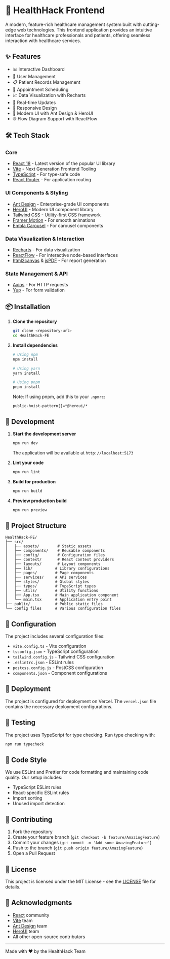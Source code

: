 # 🏥 HealthHack Frontend

A modern, feature-rich healthcare management system built with cutting-edge web technologies. This frontend application provides an intuitive interface for healthcare professionals and patients, offering seamless interaction with healthcare services.

## ✨ Features

- 📊 Interactive Dashboard
- 👥 User Management
- 📋 Patient Records Management
- 📅 Appointment Scheduling
- 📈 Data Visualization with Recharts
- 🔄 Real-time Updates
- 📱 Responsive Design
- 🎨 Modern UI with Ant Design & HeroUI
- 🌐 Flow Diagram Support with ReactFlow

## 🛠 Tech Stack

### Core

- [React 18](https://react.dev/) - Latest version of the popular UI library
- [Vite](https://vitejs.dev/) - Next Generation Frontend Tooling
- [TypeScript](https://www.typescriptlang.org/) - For type-safe code
- [React Router](https://reactrouter.com/) - For application routing

### UI Components & Styling

- [Ant Design](https://ant.design/) - Enterprise-grade UI components
- [HeroUI](https://heroui.com) - Modern UI component library
- [Tailwind CSS](https://tailwindcss.com) - Utility-first CSS framework
- [Framer Motion](https://www.framer.com/motion) - For smooth animations
- [Embla Carousel](https://www.embla-carousel.com/) - For carousel components

### Data Visualization & Interaction

- [Recharts](https://recharts.org/) - For data visualization
- [ReactFlow](https://reactflow.dev/) - For interactive node-based interfaces
- [html2canvas](https://html2canvas.hertzen.com/) & [jsPDF](https://rawgit.com/MrRio/jsPDF/master/docs/index.html) - For report generation

### State Management & API

- [Axios](https://axios-http.com/) - For HTTP requests
- [Yup](https://github.com/jquense/yup) - For form validation

## 📦 Installation

1. **Clone the repository**

   ```bash
   git clone <repository-url>
   cd HealthHack-FE
   ```

2. **Install dependencies**

   ```bash
   # Using npm
   npm install

   # Using yarn
   yarn install

   # Using pnpm
   pnpm install
   ```

   Note: If using pnpm, add this to your `.npmrc`:

   ```
   public-hoist-pattern[]=*@heroui/*
   ```

## 🚀 Development

1. **Start the development server**

   ```bash
   npm run dev
   ```

   The application will be available at `http://localhost:5173`

2. **Lint your code**

   ```bash
   npm run lint
   ```

3. **Build for production**

   ```bash
   npm run build
   ```

4. **Preview production build**
   ```bash
   npm run preview
   ```

## 📁 Project Structure

```
HealthHack-FE/
├── src/
│   ├── assets/        # Static assets
│   ├── components/    # Reusable components
│   ├── config/        # Configuration files
│   ├── context/       # React context providers
│   ├── layouts/       # Layout components
│   ├── lib/          # Library configurations
│   ├── pages/        # Page components
│   ├── services/     # API services
│   ├── styles/       # Global styles
│   ├── types/        # TypeScript types
│   ├── utils/        # Utility functions
│   ├── App.tsx       # Main application component
│   └── main.tsx      # Application entry point
├── public/           # Public static files
└── config files      # Various configuration files
```

## 🔧 Configuration

The project includes several configuration files:

- `vite.config.ts` - Vite configuration
- `tsconfig.json` - TypeScript configuration
- `tailwind.config.js` - Tailwind CSS configuration
- `.eslintrc.json` - ESLint rules
- `postcss.config.js` - PostCSS configuration
- `components.json` - Component configurations

## 🚀 Deployment

The project is configured for deployment on Vercel. The `vercel.json` file contains the necessary deployment configurations.

## 🧪 Testing

The project uses TypeScript for type checking. Run type checking with:

```bash
npm run typecheck
```

## 📝 Code Style

We use ESLint and Prettier for code formatting and maintaining code quality. Our setup includes:

- TypeScript ESLint rules
- React-specific ESLint rules
- Import sorting
- Unused import detection

## 🤝 Contributing

1. Fork the repository
2. Create your feature branch (`git checkout -b feature/AmazingFeature`)
3. Commit your changes (`git commit -m 'Add some AmazingFeature'`)
4. Push to the branch (`git push origin feature/AmazingFeature`)
5. Open a Pull Request

## 📄 License

This project is licensed under the MIT License - see the [LICENSE](LICENSE) file for details.

## 🙏 Acknowledgments

- [React](https://react.dev/) community
- [Vite](https://vitejs.dev/) team
- [Ant Design](https://ant.design/) team
- [HeroUI](https://heroui.com) team
- All other open-source contributors

---

Made with ❤️ by the HealthHack Team
